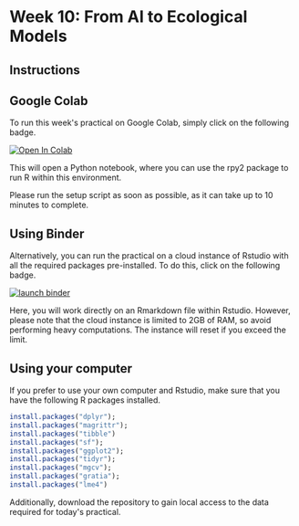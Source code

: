 # Week 10: From AI to Ecological Models

## Instructions

## Google Colab

To run this week's practical on Google Colab, simply click on the following
badge.

<a href="https://colab.research.google.com/github/MScEcologyAndDataScienceUCL/BIOS0032_AI4Environment/blob/main/10_AItoEcologicalModels2/AItoEcolMods_wk10.ipynb" target="_parent"><img src="https://colab.research.google.com/assets/colab-badge.svg" alt="Open In Colab"/></a>

This will open a Python notebook, where you can use the rpy2 package to run R
within this environment.

Please run the setup script as soon as possible, as it can take up to 10 minutes
to complete.

## Using Binder

Alternatively, you can run the practical on a cloud instance of Rstudio with all
the required packages pre-installed. To do this, click on the following badge.

<a href="https://mybinder.org/v2/gh/MScEcologyAndDataScienceUCL/binder-env/main?urlpath=rstudio&filepath=BIOS0032_AI4Environment/10_AItoEcologicalModels2/AItoEcolMods_wk10.ipynb" rel="nofollow"><img src="https://camo.githubusercontent.com/581c077bdbc6ca6899c86d0acc6145ae85e9d80e6f805a1071793dbe48917982/68747470733a2f2f6d7962696e6465722e6f72672f62616467655f6c6f676f2e737667" alt="launch binder" data-canonical-src="https://mybinder.org/badge_logo.svg" style="max-width: 100%;"></a>

Here, you will work directly on an Rmarkdown file within Rstudio. However,
please note that the cloud instance is limited to 2GB of RAM, so avoid
performing heavy computations. The instance will reset if you exceed the limit.

## Using your computer

If you prefer to use your own computer and Rstudio, make sure that you have the
following R packages installed. 

```R
install.packages("dplyr");
install.packages("magrittr");
install.packages("tibble")
install.packages("sf");
install.packages("ggplot2");
install.packages("tidyr");
install.packages("mgcv");
install.packages("gratia");
install.packages("lme4")
```

Additionally, download the repository to gain
local access to the data required for today's practical.
